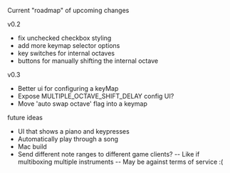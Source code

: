 Current "roadmap" of upcoming changes

v0.2

- fix unchecked checkbox styling
- add more keymap selector options
- key switches for internal octaves
- buttons for manually shifting the internal octave

v0.3

- Better ui for configuring a keyMap
- Expose MULTIPLE_OCTAVE_SHIFT_DELAY config UI?
- Move 'auto swap octave' flag into a keymap

future ideas

- UI that shows a piano and keypresses
- Automatically play through a song
- Mac build
- Send different note ranges to different game clients?
  -- Like if multiboxing multiple instruments
  -- May be against terms of service :(
